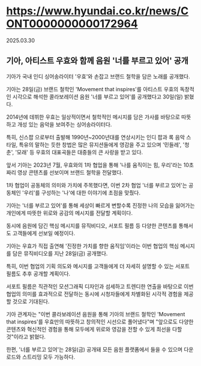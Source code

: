 # https://www.hyundai.co.kr/news/CONT0000000000172964

2025.03.30

## 기아, 아티스트 우효와 함께 음원 '너를 부르고 있어' 공개

기아가 국내 인디 싱어송라이터 '우효'와 손잡고 브랜드 철학을 담은 노래를 공개했다.

기아는 28일(금) 브랜드 철학인 'Movement that inspires'를 아티스트 우효의 독창적인 시각으로 해석한 콜라보레이션 음원 '너를 부르고 있어'를 공개했다고 30일(일) 밝혔다.

2014년에 데뷔한 우효는 일상적이면서 철학적인 메시지를 담은 가사를 바탕으로 따뜻하고 개성 있는 음악을 보여주는 싱어송라이터다.

특히, 신스팝 으로부터 출발해 1990년~2000년대를 연상시키는 인디 팝과 록 음악 스타일, 특유의 말하는 듯한 창법은 많은 뮤지션들에게 영감을 주고 있으며 '민들레', '청춘', '모래' 등 우효의 대표곡들은 대중들의 큰 사랑을 받고 있다.

앞서 기아는 2023년 7월, 우효와의 1차 협업을 통해 '나를 움직이는 힘, 우리'라는 10초짜리 영상 콘텐츠를 선보이며 브랜드 철학을 전달했다.

1차 협업이 공동체의 의미와 가치에 주목했다면, 이번 2차 협업 '너를 부르고 있어'는 공동체인 '우리'를 구성하는 '나'에 대한 이야기에 초점을 맞췄다.

기아는 '너를 부르고 있어'를 통해 세상이 빠르게 변할수록 진정한 나의 모습을 잃어가는 개인에게 따뜻한 위로와 공감의 메시지를 전달할 계획이다.

동시에 음원에 담긴 핵심 메시지를 뮤직비디오, 서포트 필름 등 다양한 콘텐츠를 통해서도 고객들에게 선보일 예정이다.

기아는 우효가 직접 출연해 '진정한 가치를 향한 움직임'이라는 이번 협업의 핵심 메시지를 담은 뮤직비디오를 지난 28일(금) 공개했다.

특히, 이번 협업의 기획 의도와 메시지를 고객들에게 더 자세히 설명할 수 있는 서포트 필름도 추후 공개할 계획이다.

서포트 필름은 직관적인 모션그래픽 디자인과 섬세하고 트렌디한 연출을 바탕으로 이번 협업의 의미를 효과적으로 전달하는 동시에 시청자들에게 차별화된 시각적 경험을 제공할 것으로 기대된다.

기아 관계자는 "이번 콜라보레이션 음원을 통해 기아의 브랜드 철학인 'Movement that inspires'를 우효만의 따뜻하고 창의적인 시선으로 풀어냈다"며 "앞으로도 다양한 콘텐츠와 혁신적인 경험을 통해 모두에게 위로와 영감을 전할 수 있게 최선을 다할 것"이라고 밝혔다.

한편, '너를 부르고 있어'는 28일(금) 공개돼 모든 음원 플랫폼에서 들을 수 있으며 다운로드와 스트리밍 모두 가능하다.